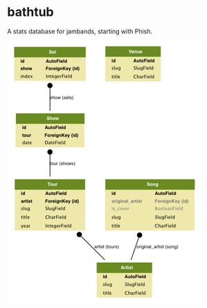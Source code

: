bathtub
=======

A stats database for jambands, starting with Phish.

![screenshot](https://github.com/philchristensen/bathtub/raw/master/docs/images/common_models.png "Data Model")
